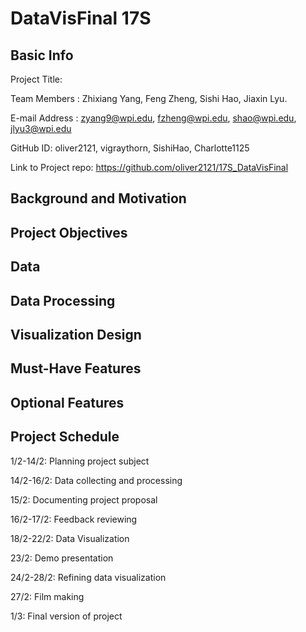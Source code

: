 
# DataVisFinal 17S

## Basic Info

Project Title:

Team Members : Zhixiang Yang, Feng Zheng, Sishi Hao, Jiaxin Lyu.

E-mail Address : zyang9@wpi.edu, fzheng@wpi.edu, shao@wpi.edu, jlyu3@wpi.edu

GitHub ID: oliver2121, vigraythorn, SishiHao, Charlotte1125

Link to Project repo: https://github.com/oliver2121/17S_DataVisFinal

## Background and Motivation

## Project Objectives

## Data

## Data Processing


## Visualization Design

## Must-Have Features

## Optional Features

## Project Schedule

1/2-14/2: Planning project subject

14/2-16/2: Data collecting and processing

15/2: Documenting project proposal

16/2-17/2: Feedback reviewing

18/2-22/2: Data Visualization

23/2: Demo presentation

24/2-28/2: Refining data visualization

27/2: Film making

1/3: Final version of project
